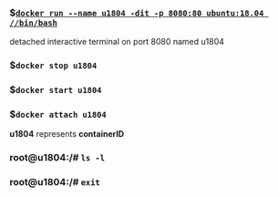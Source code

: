 ###  $[`docker run --name u1804 -dit -p 8080:80 ubuntu:18.04 //bin/bash`](https://stackoverflow.com/questions/39858121/how-can-i-resolve-the-error-oci-runtime-error-exec-no-such-file-or-directory-w "you might see this if you have installed Git for Windows with MSYS2 for example")
detached interactive terminal on port 8080 named u1804  

### $`docker stop u1804`  
### $`docker start u1804`  
### $`docker attach u1804`  
__u1804__ represents __containerID__  
### root@u1804:/# `ls -l`  
### root@u1804:/# `exit`  
